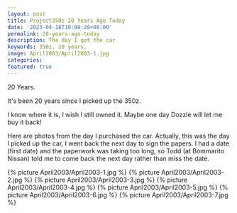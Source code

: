 ```yaml
---
layout: post
title: Project350z 20 Years Ago Today
date: '2023-04-18T10:00:20+00:00'
permalink: 20-years-ago-today
description: The day I got the car
keywords: 350z, 20 years, 
image: April2003/April2003-1.jpg
categories:
featured: true
---
```

20 Years.

It's been 20 years since I picked up the 350z.

I know where it is, I wish I still owned it. Maybe one day Dozzle will let me buy it back!

Here are photos from the day I purchased the car. Actually, this was the day I picked up the car, I went back the next day to sign the papers. I had a date (first date) and the paperwork was taking too long, so Todd (at Bommarito Nissan) told me to come back the next day rather than miss the date.

{% picture April2003/April2003-1.jpg %}
{% picture April2003/April2003-2.jpg %}
{% picture April2003/April2003-3.jpg %}
{% picture April2003/April2003-4.jpg %}
{% picture April2003/April2003-5.jpg %}
{% picture April2003/April2003-6.jpg %}
{% picture April2003/April2003-7.jpg %}